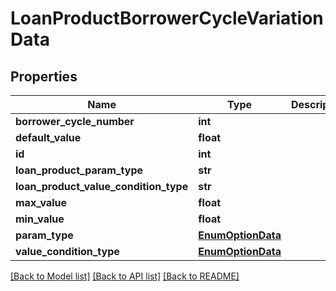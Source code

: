 # LoanProductBorrowerCycleVariationData

## Properties
Name | Type | Description | Notes
------------ | ------------- | ------------- | -------------
**borrower_cycle_number** | **int** |  | [optional] 
**default_value** | **float** |  | [optional] 
**id** | **int** |  | [optional] 
**loan_product_param_type** | **str** |  | [optional] 
**loan_product_value_condition_type** | **str** |  | [optional] 
**max_value** | **float** |  | [optional] 
**min_value** | **float** |  | [optional] 
**param_type** | [**EnumOptionData**](EnumOptionData.md) |  | [optional] 
**value_condition_type** | [**EnumOptionData**](EnumOptionData.md) |  | [optional] 

[[Back to Model list]](../README.md#documentation-for-models) [[Back to API list]](../README.md#documentation-for-api-endpoints) [[Back to README]](../README.md)

